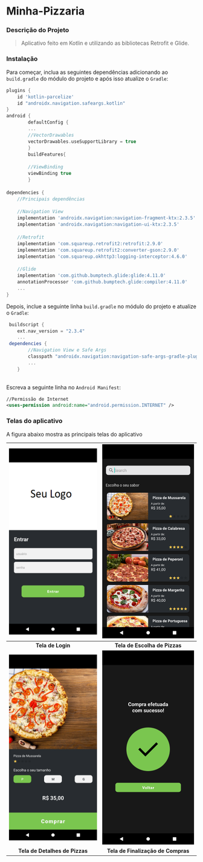 # Minha-Pizzaria

### Descrição do Projeto

> Aplicativo feito em Kotlin e utilizando as bibliotecas Retrofit e Glide.

### Instalação

Para começar, inclua as seguintes dependências adicionando ao `build.gradle` do módulo do projeto e após isso atualize o `Gradle`:

```groovy
plugins {
    id 'kotlin-parcelize'
    id "androidx.navigation.safeargs.kotlin"
}
android {
        defaultConfig {
        ...
        //VectorDrawables
        vectorDrawables.useSupportLibrary = true
        }
        buildFeatures{
        
        //ViewBinding
        viewBinding true
        }

dependencies {
    //Principais dependências
    
    //Navigation View
    implementation 'androidx.navigation:navigation-fragment-ktx:2.3.5'
    implementation 'androidx.navigation:navigation-ui-ktx:2.3.5'
    
    //Retrofit
    implementation 'com.squareup.retrofit2:retrofit:2.9.0'
    implementation 'com.squareup.retrofit2:converter-gson:2.9.0'
    implementation 'com.squareup.okhttp3:logging-interceptor:4.6.0'
    
    //Glide
    implementation 'com.github.bumptech.glide:glide:4.11.0'
    annotationProcessor 'com.github.bumptech.glide:compiler:4.11.0'
    ...
}
```
Depois, inclue a seguinte linha `build.gradle` no módulo do projeto e atualize o `Gradle`:

```groovy
 buildscript {
    ext.nav_version = "2.3.4"
    ...
 dependencies {
        //Navigation View e Safe Args
        classpath "androidx.navigation:navigation-safe-args-gradle-plugin:$nav_version"
        ...
    }
    
```

Escreva a seguinte linha no `Android Manifest`:

```xml
//Permissão de Internet
<uses-permission android:name="android.permission.INTERNET" />
```

### Telas do aplicativo 

A figura abaixo mostra as principais telas do aplicativo

|![](/tela_login.png) |![](/tela_escolha_pizza.png) |
|:---:|:---:|
| **Tela de Login** | **Tela de Escolha de Pizzas**  |
|![](/detalhes_pizza.png) |![](/tela_finalizacao_pedido.png) |
| **Tela de Detalhes de Pizzas**  |  **Tela de Finalização de Compras** |

